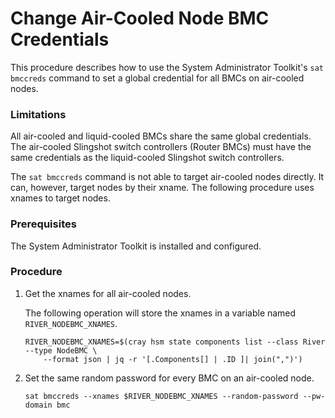# Change Air-Cooled Node BMC Credentials

This procedure describes how to use the System Administrator Toolkit's `sat bmccreds`
command to set a global credential for all BMCs on air-cooled nodes.

### Limitations

All air-cooled and liquid-cooled BMCs share the same global credentials. The air-cooled Slingshot switch controllers (Router BMCs) must have the same credentials as the liquid-cooled Slingshot switch controllers.

The `sat bmccreds` command is not able to target air-cooled nodes directly. It can, however, target nodes by their xname. The following procedure uses xnames to target nodes.

### Prerequisites

The System Administrator Toolkit is installed and configured.

### Procedure

1. Get the xnames for all air-cooled nodes.

    The following operation will store the xnames in a variable named `RIVER_NODEBMC_XNAMES`.

    ```
    RIVER_NODEBMC_XNAMES=$(cray hsm state components list --class River --type NodeBMC \
        --format json | jq -r '[.Components[] | .ID ]| join(",")')
    ```

2. Set the same random password for every BMC on an air-cooled node.

    ```
    sat bmccreds --xnames $RIVER_NODEBMC_XNAMES --random-password --pw-domain bmc
    ```
